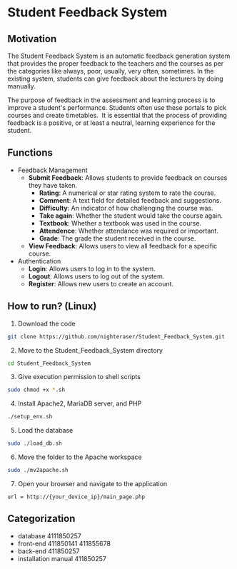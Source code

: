 # Student Feedback System

## Motivation

The Student Feedback System is an automatic feedback generation system that provides the proper feedback to the teachers and the courses as per the categories like always, poor, usually, very often, sometimes. In the existing system, students can give feedback about the lecturers by doing manually.

The purpose of feedback in the assessment and learning process is to improve a student's performance. Students often use these portals to pick courses and create timetables.  It is essential that the process of providing feedback is a positive, or at least a neutral, learning experience for the student. 

## Functions

- Feedback Management
	- **Submit Feedback**: Allows students to provide feedback on courses they have taken.
		- **Rating**: A numerical or star rating system to rate the course.
		- **Comment**: A text field for detailed feedback and suggestions.
		- **Difficulty**: An indicator of how challenging the course was.
		- **Take again**: Whether the student would take the course again.
		- **Textbook**: Whether a textbook was used in the course.
		- **Attendence**: Whether attendance was required or important.
		- **Grade**: The grade the student received in the course.
	- **View Feedback**: Allows users to view all feedback for a specific course.
- Authentication
	- **Login**: Allows users to log in to the system.
	- **Logout**: Allows users to log out of the system.
	- **Register**: Allows new users to create an account.


## How to run? (Linux)

1. Download the code
``` sh
git clone https://github.com/nighteraser/Student_Feedback_System.git
```
2. Move to the Student_Feedback_System directory
``` sh
cd Student_Feedback_System 
```
3. Give execution permission to shell scripts
``` sh
sudo chmod +x *.sh
```
4. Install Apache2, MariaDB server, and PHP
``` sh
./setup_env.sh
```
5. Load the database
``` sh
sudo ./load_db.sh
```
6. Move the folder to the Apache workspace
``` sh
sudo ./mv2apache.sh
```
7. Open your browser and navigate to the application  
```no-highlight
url = http://{your_device_ip}/main_page.php
```

## Categorization

- database 4111850257
- front-end 411850141 411855678 
- back-end 411850257
- installation manual 411850257
